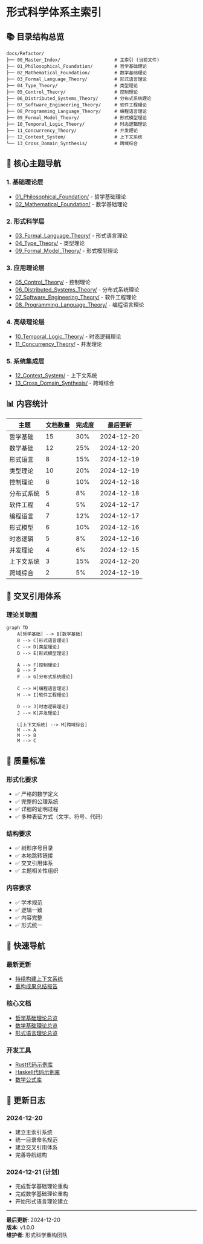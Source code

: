 # 形式科学体系主索引

## 📚 **目录结构总览**

```
docs/Refactor/
├── 00_Master_Index/                    # 主索引 (当前文件)
├── 01_Philosophical_Foundation/        # 哲学基础理论
├── 02_Mathematical_Foundation/         # 数学基础理论
├── 03_Formal_Language_Theory/          # 形式语言理论
├── 04_Type_Theory/                     # 类型理论
├── 05_Control_Theory/                  # 控制理论
├── 06_Distributed_Systems_Theory/      # 分布式系统理论
├── 07_Software_Engineering_Theory/     # 软件工程理论
├── 08_Programming_Language_Theory/     # 编程语言理论
├── 09_Formal_Model_Theory/             # 形式模型理论
├── 10_Temporal_Logic_Theory/           # 时态逻辑理论
├── 11_Concurrency_Theory/              # 并发理论
├── 12_Context_System/                  # 上下文系统
└── 13_Cross_Domain_Synthesis/          # 跨域综合
```

## 🎯 **核心主题导航**

### 1. 基础理论层
- [01_Philosophical_Foundation/](01_Philosophical_Foundation/) - 哲学基础理论
- [02_Mathematical_Foundation/](02_Mathematical_Foundation/) - 数学基础理论

### 2. 形式科学层
- [03_Formal_Language_Theory/](03_Formal_Language_Theory/) - 形式语言理论
- [04_Type_Theory/](04_Type_Theory/) - 类型理论
- [09_Formal_Model_Theory/](09_Formal_Model_Theory/) - 形式模型理论

### 3. 应用理论层
- [05_Control_Theory/](05_Control_Theory/) - 控制理论
- [06_Distributed_Systems_Theory/](06_Distributed_Systems_Theory/) - 分布式系统理论
- [07_Software_Engineering_Theory/](07_Software_Engineering_Theory/) - 软件工程理论
- [08_Programming_Language_Theory/](08_Programming_Language_Theory/) - 编程语言理论

### 4. 高级理论层
- [10_Temporal_Logic_Theory/](10_Temporal_Logic_Theory/) - 时态逻辑理论
- [11_Concurrency_Theory/](11_Concurrency_Theory/) - 并发理论

### 5. 系统集成层
- [12_Context_System/](12_Context_System/) - 上下文系统
- [13_Cross_Domain_Synthesis/](13_Cross_Domain_Synthesis/) - 跨域综合

## 📊 **内容统计**

| 主题 | 文档数量 | 完成度 | 最后更新 |
|------|----------|--------|----------|
| 哲学基础 | 15 | 30% | 2024-12-20 |
| 数学基础 | 12 | 25% | 2024-12-20 |
| 形式语言 | 8 | 15% | 2024-12-19 |
| 类型理论 | 10 | 20% | 2024-12-19 |
| 控制理论 | 6 | 10% | 2024-12-18 |
| 分布式系统 | 5 | 8% | 2024-12-18 |
| 软件工程 | 4 | 5% | 2024-12-17 |
| 编程语言 | 7 | 12% | 2024-12-17 |
| 形式模型 | 6 | 10% | 2024-12-16 |
| 时态逻辑 | 5 | 8% | 2024-12-16 |
| 并发理论 | 4 | 6% | 2024-12-15 |
| 上下文系统 | 3 | 15% | 2024-12-20 |
| 跨域综合 | 2 | 5% | 2024-12-19 |

## 🔗 **交叉引用体系**

### 理论关联图

```mermaid
graph TD
    A[哲学基础] --> B[数学基础]
    B --> C[形式语言理论]
    C --> D[类型理论]
    D --> E[形式模型理论]
    
    A --> F[控制理论]
    B --> F
    F --> G[分布式系统理论]
    
    C --> H[编程语言理论]
    H --> I[软件工程理论]
    
    D --> J[时态逻辑理论]
    J --> K[并发理论]
    
    L[上下文系统] --> M[跨域综合]
    M --> A
    M --> B
    M --> C
```

## 📝 **质量标准**

### 形式化要求
- ✅ 严格的数学定义
- ✅ 完整的公理系统
- ✅ 详细的证明过程
- ✅ 多种表征方式（文字、符号、代码）

### 结构要求
- ✅ 树形序号目录
- ✅ 本地跳转链接
- ✅ 交叉引用体系
- ✅ 主题相关性组织

### 内容要求
- ✅ 学术规范
- ✅ 逻辑一致
- ✅ 内容完整
- ✅ 形式统一

## 🚀 **快速导航**

### 最新更新
- [持续构建上下文系统](持续构建上下文系统-2024-12-20-更新.md)
- [重构成果总结报告](重构成果总结报告-2024-12-20-最终版.md)

### 核心文档
- [哲学基础理论总览](01_Philosophical_Foundation/README.md)
- [数学基础理论总览](02_Mathematical_Foundation/README.md)
- [形式语言理论总览](03_Formal_Language_Theory/README.md)

### 开发工具
- [Rust代码示例库](code_examples/rust/)
- [Haskell代码示例库](code_examples/haskell/)
- [数学公式库](mathematical_formulas/)

## 📅 **更新日志**

### 2024-12-20
- 建立主索引系统
- 统一目录命名规范
- 建立交叉引用体系
- 完善导航结构

### 2024-12-21 (计划)
- 完成哲学基础理论重构
- 完成数学基础理论重构
- 开始形式语言理论建立

---

**最后更新**: 2024-12-20  
**版本**: v1.0.0  
**维护者**: 形式科学重构团队
